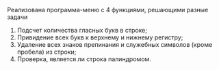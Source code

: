 Реализована программа-меню с 4 функциями, решающими разные задачи
1. Подсчет количества гласных букв в строке;
2. Привидение всех букв к верхнему и нижнему регистру;
3. Удаление всех знаков препинания и служебных символов (кроме пробела) из строки;
4. Проверка, является ли строка палиндромом.
